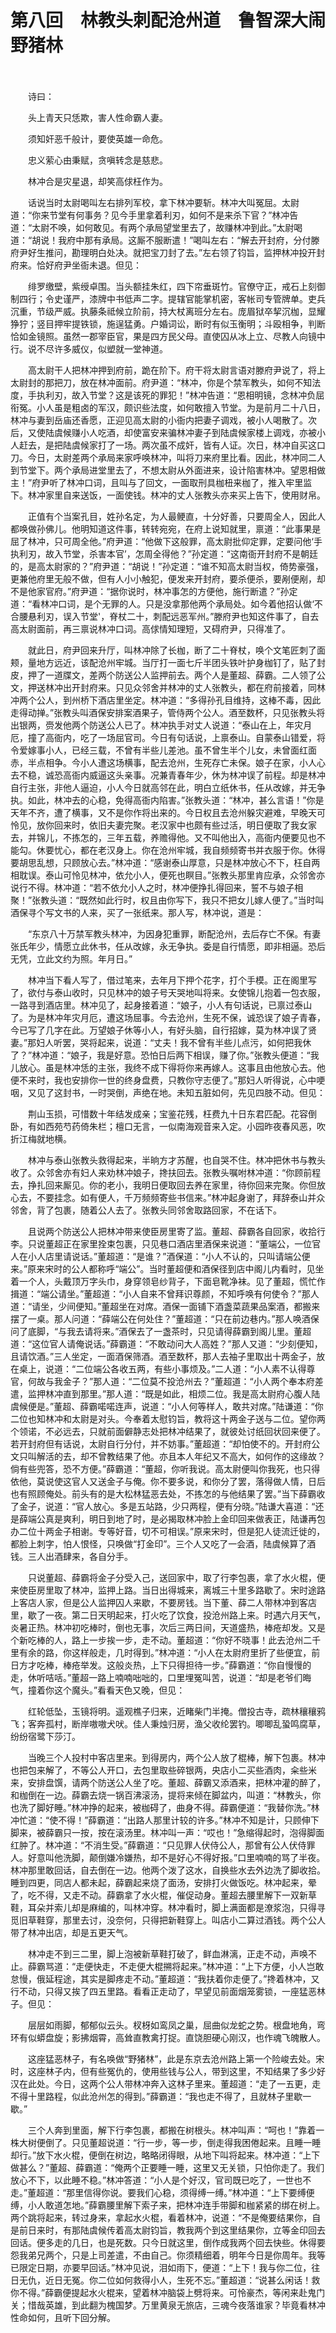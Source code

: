 # 第八回　林教头刺配沧州道　鲁智深大闹野猪林

　

　　诗曰：

　　头上青天只恁欺，害人性命霸人妻。

　　须知奸恶千般计，要使英雄一命危。

　　忠义萦心由秉赋，贪嗔转念是慈悲。

　　林冲合是灾星退，却笑高俅枉作为。

　　话说当时太尉喝叫左右排列军校，拿下林冲要斩。林冲大叫冤屈。太尉道：“你来节堂有何事务？见今手里拿着利刃，如何不是来杀下官？”林冲告道：“太尉不唤，如何敢见。有两个承局望堂里去了，故赚林冲到此。”太尉喝道：“胡说！我府中那有承局。这厮不服断遣！”喝叫左右：“解去开封府，分付滕府尹好生推问，勘理明白处决。就把宝刀封了去。”左右领了钧旨，监押林冲投开封府来。恰好府尹坐衙未退。但见：

　　绯罗缴壁，紫绶卓围。当头额挂朱红，四下帘垂斑竹。官僚守正，戒石上刻御制四行；令史谨严，漆牌中书低声二字。提辖官能掌机密，客帐司专管牌单。吏兵沉重，节级严威。执藤条祗候立阶前，持大杖离班分左右。庞眉狱卒挈沉枷，显耀狰狞；竖目押牢提铁锁，施逞猛勇。户婚词讼，断时有似玉衡明；斗殴相争，判断恰如金镜照。虽然一郡宰臣官，果是四方民父母。直使囚从冰上立、尽教人向镜中行。说不尽许多威仪，似塑就一堂神道。

　　高太尉干人把林冲押到府前，跪在阶下。府干将太尉言语对滕府尹说了，将上太尉封的那把刀，放在林冲面前。府尹道：“林冲，你是个禁军教头，如何不知法度，手执利刃，故入节堂？这是该死的罪犯！”林冲告道：“恩相明镜，念林冲负屈衔冤。小人虽是粗卤的军汉，颇识些法度，如何敢擅入节堂。为是前月二十八日，林冲与妻到岳庙还香愿，正迎见高太尉的小衙内把妻子调戏，被小人喝散了。次后，又使陆虞候赚小人吃酒，却使富安来骗林冲妻子到陆虞候家楼上调戏，亦被小人赶去，是把陆虞候家打了一场。两次虽不成奸，皆有人证。次日，林冲自买这口刀。今日，太尉差两个承局来家呼唤林冲，叫将刀来府里比看。因此，林冲同二人到节堂下。两个承局进堂里去了，不想太尉从外面进来，设计陷害林冲。望恩相做主！”府尹听了林冲口词，且叫与了回文，一面取刑具枷杻来枷了，推入牢里监下。林冲家里自来送饭，一面使钱。林冲的丈人张教头亦来买上告下，使用财帛。

　　正值有个当案孔目，姓孙名定，为人最鲠直，十分好善，只要周全人，因此人都唤做孙佛儿。他明知道这件事，转转宛宛，在府上说知就里，禀道：“此事果是屈了林冲，只可周全他。”府尹道：“他做下这般罪，高太尉批仰定罪，定要问他‘手执利刃，故入节堂，杀害本官’，怎周全得他？”孙定道：“这南衙开封府不是朝廷的，是高太尉家的？”府尹道：“胡说！”孙定道：“谁不知高太尉当权，倚势豪强，更兼他府里无般不做，但有人小小触犯，便发来开封府，要杀便杀，要剐便剐，却不是他家官府。”府尹道：“据你说时，林冲事怎的方便他，施行断遣？”孙定道：“看林冲口词，是个无罪的人。只是没拿那他两个承局处。如今着他招认做‘不合腰悬利刃，误入节堂'，脊杖二十，刺配远恶军州。”滕府尹也知这件事了，自去高太尉面前，再三禀说林冲口词。高俅情知理短，又碍府尹，只得准了。

　　就此日，府尹回来升厅，叫林冲除了长枷，断了二十脊杖，唤个文笔匠刺了面颊，量地方远近，该配沧州牢城。当厅打一面七斤半团头铁叶护身枷钉了，贴了封皮，押了一道牒文，差两个防送公人监押前去。两个人是董超、薛霸。二人领了公文，押送林冲出开封府来。只见众邻舍并林冲的丈人张教头，都在府前接着，同林冲两个公人，到州桥下酒店里坐定。林冲道：“多得孙孔目维持，这棒不毒，因此走得动掸。”张教头叫酒保安排案酒果子，管侍两个公人。酒至数杯，只见张教头将出银两，赍发他两个防送公人已了。林冲执手对丈人说道：“泰山在上，年灾月厄，撞了高衙内，吃了一场屈官司。今日有句话说，上禀泰山。自蒙泰山错爱，将令爱嫁事小人，已经三载，不曾有半些儿差池。虽不曾生半个儿女，未曾面红面赤，半点相争。今小人遭这场横事，配去沧州，生死存亡未保。娘子在家，小人心去不稳，诚恐高衙内威逼这头亲事。况兼青春年少，休为林冲误了前程。却是林冲自行主张，非他人逼迫，小人今日就高邻在此，明白立纸休书，任从改嫁，并无争执。如此，林冲去的心稳，免得高衙内陷害。”张教头道：“林冲，甚么言语！”你是天年不齐，遭了横事，又不是你作将出来的。今日权且去沧州躲灾避难，早晚天可怜见，放你回来时，依旧夫妻完聚。老汉家中也颇有些过活，明日便取了我女家去，并锦儿，不拣怎的，三年五载，养赡得他。又不叫他出入，高衙内便要见也不能勾。休要忧心，都在老汉身上。你在沧州牢城，我自频频寄书并衣服于你。休得要胡思乱想，只顾放心去。”林冲道：“感谢泰山厚意，只是林冲放心不下，枉自两相耽误。泰山可怜见林冲，依允小人，便死也瞑目。”张教头那里肯应承，众邻舍亦说行不得。林冲道：“若不依允小人之时，林冲便挣扎得回来，誓不与娘子相聚！”张教头道：“既然如此行时，权且由你写下，我只不把女儿嫁人便了。”当时叫酒保寻个写文书的人来，买了一张纸来。那人写，林冲说，道是：

　　“东京八十万禁军教头林冲，为因身犯重罪，断配沧州，去后存亡不保。有妻张氏年少，情愿立此休书，任从改嫁，永无争执。委是自行情愿，即非相逼。恐后无凭，立此文约为照。年月日。”

　　林冲当下看人写了，借过笔来，去年月下押个花字，打个手模。正在阁里写了，欲付与泰山收时，只见林冲的娘子号天哭地叫将来。女使锦儿抱着一包衣服，一路寻到酒店里。林冲见了，起身接着道：“娘子，小人有句话说，已禀过泰山了。为是林冲年灾月厄，遭这场屈事。今去沧州，生死不保，诚恐误了娘子青春，今已写了几字在此。万望娘子休等小人，有好头脑，自行招嫁，莫为林冲误了贤妻。”那妇人听罢，哭将起来，说道：“丈夫！我不曾有半些儿点污，如何把我休了？”林冲道：“娘子，我是好意。恐怕日后两下相误，赚了你。”张教头便道：“我儿放心。虽是林冲恁的主张，我终不成下得将你来再嫁人。这事且由他放心去。他便不来时，我也安排你一世的终身盘费，只教你守志便了。”那妇人听得说，心中哽咽，又见了这封书，一时哭倒，声绝在地。未知五脏如何，先见四肢不动。但见：

　　荆山玉损，可惜数十年结发成亲；宝鉴花残，枉费九十日东君匹配。花容倒卧，有如西苑芍药倚朱栏；檀口无言，一似南海观音来入定。小园昨夜春风恶，吹折江梅就地横。

　　林冲与泰山张教头救得起来，半晌方才苏醒，也自哭不住。林冲把休书与教头收了。众邻舍亦有妇人来劝林冲娘子，搀扶回去。张教头嘱咐林冲道：“你顾前程去，挣扎回来厮见。你的老小，我明日便取回去养在家里，待你回来完聚。你但放心去，不要挂念。如有便人，千万频频寄些书信来。”林冲起身谢了，拜辞泰山并众邻舍，背了包裹，随着公人去了。张教头同邻舍取路回家，不在话下。

　　且说两个防送公人把林冲带来使臣房里寄了监。董超、薛霸各自回家，收拾行李。只说董超正在家里拴束包裹，只见巷口酒店里酒保来说道：“董端公，一位官人在小人店里请说话。”董超道：“是谁？”酒保道：“小人不认的，只叫请端公便来。”原来宋时的公人都称呼“端公”。当时董超便和酒保径到店中阁儿内看时，见坐着一个人，头戴顶万字头巾，身穿领皂纱背子，下面皂靴净袜。见了董超，慌忙作揖道：“端公请坐。”董超道：“小人自来不曾拜识尊颜，不知呼唤有何使令？”那人道：“请坐，少间便知。”董超坐在对席。酒保一面铺下酒盏菜蔬果品案酒，都搬来摆了一桌。那人问道：“薛端公在何处住？”董超道：“只在前边巷内。”那人唤酒保问了底脚，“与我去请将来。”酒保去了一盏茶时，只见请得薛霸到阁儿里。董超道：“这位官人请俺说话。”薛霸道：“不敢动问大人高姓？”那人又道：“少刻便知，且请饮酒。”三人坐定，一面酒保筛酒。酒至数杯，那人去袖子里取出十两金子，放在桌上，说道：“二位端公各收五两，有些小事烦及。”二人道：“小人素不认得尊官，何故与我金子？”那人道：“二位莫不投沧州去？”董超道：“小人两个奉本府差遣，监押林冲直到那里。”那人道：“既是如此，相烦二位。我是高太尉府心腹人陆虞候便是。”董超、薛霸喏喏连声，说道：“小人何等样人，敢共对席。”陆谦道：“你二位也知林冲和太尉是对头。今奉着太慰钧旨，教将这十两金子送与二位。望你两个领诺，不必远去，只就前面僻静志处把林冲结果了，就彼处讨纸回状回来便了。若开封府但有话说，太尉自行分付，并不妨事。”董超道：“却怕使不的。开封府公文只叫解活的去，却不曾教结果了他。亦且本人年纪又不高大，如何作的这缘故？倘有些兜答，恐不方便。”薛霸道：“董超，你听我说。高太尉便叫你我死，也只得依他，莫说使这官人又送金子与俺。你不要多说，和你分了罢，落得做人情，日后也有照顾俺处。前头有的是大松林猛恶去处，不拣怎的与他结果了罢。”当下薛霸收了金子，说道：“官人放心。多是五站路，少只两程，便有分晓。”陆谦大喜道：“还是薛端公真是爽利，明日到地了时，是必揭取林冲脸上金印回来做表正，陆谦再包办二位十两金子相谢。专等好音，切不可相误。”原来宋时，但是犯人徒流迁徙的，都脸上刺字，怕人恨怪，只唤做“打金印”。三个人又吃了一会酒，陆虞候算了酒钱。三人出酒肆来，各自分手。

　　只说董超、薛霸将金子分受入己，送回家中，取了行李包裹，拿了水火棍，便来使臣房里取了林冲，监押上路。当日出得城来，离城三十里多路歇了。宋时途路上客店人家，但是公人监押囚人来歇，不要房钱。当下董、薛二人带林冲到客店里，歇了一夜。第二日天明起来，打火吃了饮食，投沧州路上来。时遇六月天气，炎暑正热。林冲初吃棒时，倒也无事，次后三两日间，天道盛热，棒疮却发。又是个新吃棒的人，路上一步挨一步，走不动。董超道：“你好不晓事！此去沧州二千里有余的路，你这样般走，几时得到。”林冲道：“小人在太尉府里折了些便宜，前日方才吃棒，棒疮举发。这般炎热，上下只得担待一步。”薛霸道：“你自慢慢的走，休听咭咶。”董超一路上喃喃咄咄的，口里埋冤叫苦，说道：“却是老爷们晦气，撞着你这个魔头。”看看天色又晚，但见：

　　红轮低坠，玉镜将明。遥观樵子归来，近睹柴门半掩。僧投古寺，疏林穰穰鸦飞；客奔孤村，断岸嗷嗷犬吠。佳人秉烛归房，渔父收纶罢钓。唧唧乱蛩鸣腐草，纷纷宿鹭下莎汀。

　　当晚三个人投村中客店里来。到得房内，两个公人放了棍棒，解下包裹。林冲也把包来解了，不等公人开口，去包里取些碎银两，央店小二买些酒肉，籴些米来，安排盘馔，请两个防送公人坐了吃。董超、薛霸又添酒来，把林冲灌的醉了，和枷倒在一边。薛霸去烧一锅百沸滚汤，提将来倾在脚盆内，叫道：“林教头，你也洗了脚好睡。”林冲挣的起来，被枷碍了，曲身不得。薛霸便道：“我替你洗。”林冲忙道：“使不得！”薛霸道：“出路人那里计较的许多。”林冲不知是计，只顾伸下脚来，被薛霸只一按，按在滚汤里。林冲叫一声：“哎也！”急缩得起时，泡得脚面红肿了。林冲道：“不消生受。”薛霸道：“只见罪人伏侍公人，那曾有公人伏侍罪人。好意叫他洗脚，颠倒嫌冷嫌热，却不是好心不得好报。”口里喃喃的骂了半夜。林冲那里敢回话，自去倒在一边。他两个泼了这水，自换些水去外边洗了脚收拾。睡到四更，同店人都未起，薛霸起来烧了面汤，安排打火做饭吃。林冲起来，晕了，吃不得，又走不动。薛霸拿了水火棍，催促动身。董超去腰里解下一双新草鞋，耳朵并索儿却是麻编的，叫林冲穿。林冲看时，脚上满面都是潦浆泡，只得寻觅旧草鞋穿，那里去讨，没奈何，只得把新鞋穿上。叫店小二算过酒钱。两个公人带了林冲出店，却是五更天气。

　　林冲走不到三二里，脚上泡被新草鞋打破了，鲜血淋漓，正走不动，声唤不止。薛霸骂道：“走便快走，不走便大棍搠将起来。”林冲道：“上下方便，小人岂敢怠慢，俄延程途，其实是脚疼走不动。”董超道：“我扶着你走便了。”搀着林冲，又行不动，只得又挨了四五里路。看看正走动了，早望见前面烟笼雾锁，一座猛恶林子。但见：

　　层层如雨脚，郁郁似云头。杈枒如鸾凤之巢，屈曲似龙蛇之势。根盘地角，弯环有似蟒盘旋；影拂烟霄，高耸直教禽打捉。直饶胆硬心刚汉，也作魂飞魄散人。

　　这座猛恶林子，有名唤做“野猪林”，此是东京去沧州路上第一个险峻去处。宋时，这座林子内，但有些冤仇的，使用些钱与公人，带到这里，不知结果了多少好汉在此处。今日，这两个公人带林冲奔入这林子里来。董超道：“走了一五更，走不得十里路程，似此沧州怎的得到。”薛霸道：“我也走不得了，且就林子里歇一歇。”

　　三个人奔到里面，解下行李包裹，都搬在树根头。林冲叫声：“呵也！”靠着一株大树便倒了。只见董超说道：“行一步，等一步，倒走得我困倦起来。且睡一睡却行。”放下水火棍，便倒在树边，略略闭得眼，从地下叫将起来。林冲道：“上下做甚么？”董超、薛霸道：“俺两个正要睡一睡，这里又无关锁，只怕你走了。我们放心不下，以此睡不稳。”林冲答道：“小人是个好汉，官司既已吃了，一世也不走。”董超道：“那里信得你说。要我们心稳，须得缚一缚。”林冲道：“上下要缚便缚，小人敢道怎地。”薛霸腰里解下索子来，把林冲连手带脚和枷紧紧的绑在树上。两个跳将起来，转过身来，拿起水火棍，看着林冲，说道：“不是俺要结果你，自是前日来时，有那陆虞候传着高太尉钧旨，教我两个到这里结果你，立等金印回去回话。便多走的几日，也是死数。只今日就这里，倒作成我两个回去快些。休得要怨我弟兄两个，只是上司差遣，不由自己。你须精细着，明年今日是你周年。我等已限定日期，亦要早回话。”林冲见说，泪如雨下，便道：“上下！我与你二位，往日无仇，近日无冤。你二位如何救得小人，生死不忘。”董超道：“说甚么闲话！救你不得。”薛霸便提起水火棍来，望着林冲脑袋上劈将来。可怜豪杰，等闲来赴鬼门关；惜哉英雄，到此翻为槐国梦。万里黄泉无旅店，三魂今夜落谁家？毕竟看林冲性命如何，且听下回分解。
 